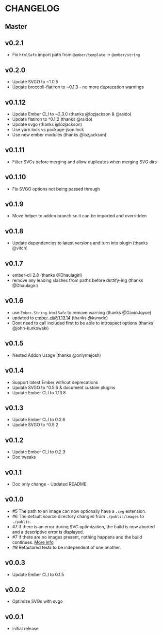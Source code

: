 # CHANGELOG

## Master

## v0.2.1

* Fix `htmlSafe` import path from `@ember/template` -> `@ember/string`

## v0.2.0

* Update SVGO to ~1.0.5
* Update broccoli-flatiron to ~0.1.3 - no more deprecation warnings

## v0.1.12

* Update Ember CLI to ~3.3.0 (thanks @lozjackson & @raido)
* Update flatiron to ^0.1.2 (thanks @raido)
* Update svgo (thanks @lozjackson)
* Use yarn.lock vs package-json.lock
* Use new ember modules (thanks @lozjackson)

## v0.1.11

* Filter SVGs before merging and allow duplicates when merging SVG dirs

## v0.1.10

* Fix SVGO options not being passed through

## v0.1.9

* Move helper to addon branch so it can be imported and overridden

## v0.1.8

* Update dependencies to latest versions and turn into plugin (thanks @vitch)

## v0.1.7

* ember-cli 2.8 (thanks @Dhaulagiri)
* remove any leading slashes from paths before dottify-ing (thanks @Dhaulagiri)

## v0.1.6

* use `Ember.String.htmlSafe` to remove warning (thanks @GavinJoyce)
* updated to ember-cli@1.13.14 (thanks @ksnyde)
* Dont need to call included first to be able to introspect options (thanks @john-kurkowski)

## v0.1.5

* Nested Addon Usage (thanks @onlymejosh)

## v0.1.4

* Support latest Ember without deprecations
* Update SVGO to ^0.5.6 & document custom plugins
* Update Ember CLI to 1.13.8

## v0.1.3

* Update Ember CLI to 0.2.6
* Update SVGO to ^0.5.2

## v0.1.2

* Update Ember CLI to 0.2.3
* Doc tweaks

## v0.1.1

* Doc only change - Updated README

## v0.1.0

* #5 The path to an image can now optionally have a `.svg` extension.
* #6 The default source directory changed from `./public/images` to `./public`.
* #7 If there is an error during SVG optimization, the build is now aborted and a descriptive error is displayed.
* #7 If there are no images present, nothing happens and the build continues. [More info](https://github.com/minutebase/ember-inline-svg/issues/1#issuecomment-70625510).
* #9 Refactored tests to be independent of one another.

## v0.0.3

* Update Ember CLI to 0.1.5

## v0.0.2

* Optimize SVGs with svgo

## v0.0.1

* initial release
